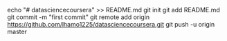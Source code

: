 echo "# datasciencecoursera" >> README.md
git init
git add README.md
git commit -m "first commit"
git remote add origin https://github.com/lhamo1225/datasciencecoursera.git
git push -u origin master
